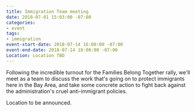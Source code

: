 ```yaml
---
title: Immigration Team meeting
date: 2018-07-01 15:03:00 -07:00
categories:
- event
tags:
- immigration
event-start-date: 2018-07-14 16:00:00 -07:00
event-end-date: 2018-07-14 18:00:00 -07:00
Location: Location TBD
---
```


Following the incredible turnout for the Families Belong Together rally, we'll meet as a team to discuss the work that's going on to protect immigrants here in the Bay Area, and take some concrete action to fight back against the administration's cruel anti-immigrant policies.

Location to be announced.